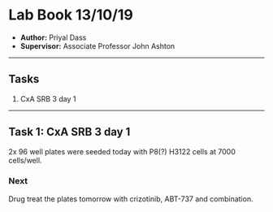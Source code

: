 # Lab Book 13/10/19
- **Author:** Priyal Dass
- **Supervisor:** Associate Professor John Ashton
------------------------------------------------------------------

## Tasks

1. CxA SRB 3 day 1

------------------------------------------------------------------
## Task 1:  CxA SRB 3 day 1

2x 96 well plates were seeded today with P8(?) H3122 cells at 7000 cells/well.

### Next
Drug treat the plates tomorrow with crizotinib, ABT-737 and combination.
